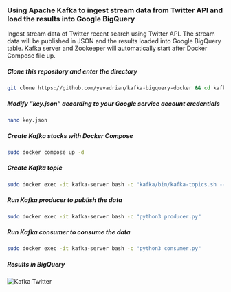 ### Using Apache Kafka to ingest stream data from Twitter API and load the results into Google BigQuery

Ingest stream data of Twitter recent search using Twitter API. 
The stream data will be published in JSON and the results loaded into Google BigQuery table.
Kafka server and Zookeeper will automatically start after Docker Compose file up.

##### Clone this repository and enter the directory
```bash
git clone https://github.com/yevadrian/kafka-bigquery-docker && cd kafka-bigquery-docker
```

##### Modify "key.json" according to your Google service account credentials
```bash
nano key.json
```

##### Create Kafka stacks with Docker Compose
```bash
sudo docker compose up -d
```

##### Create Kafka topic
```bash
sudo docker exec -it kafka-server bash -c "kafka/bin/kafka-topics.sh --create --topic twitter --bootstrap-server localhost:9092"
```

##### Run Kafka producer to publish the data
```bash
sudo docker exec -it kafka-server bash -c "python3 producer.py"
```

##### Run Kafka consumer to consume the data
```bash
sudo docker exec -it kafka-server bash -c "python3 consumer.py"
```

##### Results in BigQuery
![Kafka Twitter](https://user-images.githubusercontent.com/110159876/207465787-800b74fe-6fd0-4397-b277-522ac84f54c2.jpg)

